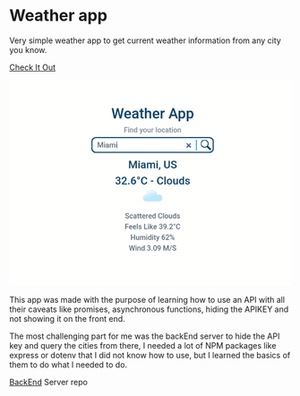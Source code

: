 # Weather app
Very simple weather app to get current weather information from any city you know.

[Check It Out](https://parzivalcen.github.io/weatherApp/)

![example](./src/imgs/Screenshot%20from%202022-08-17%2011-55-57.png)

This app was made with the purpose of learning how to use an API with all their caveats like promises, asynchronous functions, hiding the APIKEY and not showing it on the front end.

The most challenging part for me was the backEnd server to hide the API key and query the cities from there, I needed a lot of NPM packages like express or dotenv that I did not know how to use, but I learned the basics of them to do what I needed to do.

[BackEnd](https://github.com/Parzivalcen/server_weatherAPP) Server repo